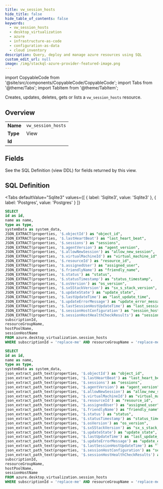 ```yaml
--- 
title: vw_session_hosts
hide_title: false
hide_table_of_contents: false
keywords:
  - vw_session_hosts
  - desktop_virtualization
  - azure
  - infrastructure-as-code
  - configuration-as-data
  - cloud inventory
description: Query, deploy and manage azure resources using SQL
custom_edit_url: null
image: /img/stackql-azure-provider-featured-image.png
---
```


import CopyableCode from '@site/src/components/CopyableCode/CopyableCode';
import Tabs from '@theme/Tabs';
import TabItem from '@theme/TabItem';

Creates, updates, deletes, gets or lists a <code>vw_session_hosts</code> resource.

## Overview
<table><tbody>
<tr><td><b>Name</b></td><td><code>vw_session_hosts</code></td></tr>
<tr><td><b>Type</b></td><td>View</td></tr>
<tr><td><b>Id</b></td><td><CopyableCode code="azure.desktop_virtualization.vw_session_hosts" /></td></tr>
</tbody></table>

## Fields

See the SQL Definition (view DDL) for fields returned by this view.

## SQL Definition

<Tabs
defaultValue="Sqlite3"
values={[
{ label: 'Sqlite3', value: 'Sqlite3' },
{ label: 'Postgres', value: 'Postgres' }
]}
>
<TabItem value="Sqlite3">

```sql
SELECT
id as id,
name as name,
type as type,
systemData as system_data,
JSON_EXTRACT(properties, '$.objectId') as "object_id",
JSON_EXTRACT(properties, '$.lastHeartBeat') as "last_heart_beat",
JSON_EXTRACT(properties, '$.sessions') as "sessions",
JSON_EXTRACT(properties, '$.agentVersion') as "agent_version",
JSON_EXTRACT(properties, '$.allowNewSession') as "allow_new_session",
JSON_EXTRACT(properties, '$.virtualMachineId') as "virtual_machine_id",
JSON_EXTRACT(properties, '$.resourceId') as "resource_id",
JSON_EXTRACT(properties, '$.assignedUser') as "assigned_user",
JSON_EXTRACT(properties, '$.friendlyName') as "friendly_name",
JSON_EXTRACT(properties, '$.status') as "status",
JSON_EXTRACT(properties, '$.statusTimestamp') as "status_timestamp",
JSON_EXTRACT(properties, '$.osVersion') as "os_version",
JSON_EXTRACT(properties, '$.sxSStackVersion') as "sx_s_stack_version",
JSON_EXTRACT(properties, '$.updateState') as "update_state",
JSON_EXTRACT(properties, '$.lastUpdateTime') as "last_update_time",
JSON_EXTRACT(properties, '$.updateErrorMessage') as "update_error_message",
JSON_EXTRACT(properties, '$.lastSessionHostUpdateTime') as "last_session_host_update_time",
JSON_EXTRACT(properties, '$.sessionHostConfiguration') as "session_host_configuration",
JSON_EXTRACT(properties, '$.sessionHostHealthCheckResults') as "session_host_health_check_results",
subscriptionId,
resourceGroupName,
hostPoolName,
sessionHostName
FROM azure.desktop_virtualization.session_hosts
WHERE subscriptionId = 'replace-me' AND resourceGroupName = 'replace-me' AND hostPoolName = 'replace-me';
```

</TabItem>
<TabItem value="Postgres">

```sql
SELECT
id as id,
name as name,
type as type,
systemData as system_data,
json_extract_path_text(properties, '$.objectId') as "object_id",
json_extract_path_text(properties, '$.lastHeartBeat') as "last_heart_beat",
json_extract_path_text(properties, '$.sessions') as "sessions",
json_extract_path_text(properties, '$.agentVersion') as "agent_version",
json_extract_path_text(properties, '$.allowNewSession') as "allow_new_session",
json_extract_path_text(properties, '$.virtualMachineId') as "virtual_machine_id",
json_extract_path_text(properties, '$.resourceId') as "resource_id",
json_extract_path_text(properties, '$.assignedUser') as "assigned_user",
json_extract_path_text(properties, '$.friendlyName') as "friendly_name",
json_extract_path_text(properties, '$.status') as "status",
json_extract_path_text(properties, '$.statusTimestamp') as "status_timestamp",
json_extract_path_text(properties, '$.osVersion') as "os_version",
json_extract_path_text(properties, '$.sxSStackVersion') as "sx_s_stack_version",
json_extract_path_text(properties, '$.updateState') as "update_state",
json_extract_path_text(properties, '$.lastUpdateTime') as "last_update_time",
json_extract_path_text(properties, '$.updateErrorMessage') as "update_error_message",
json_extract_path_text(properties, '$.lastSessionHostUpdateTime') as "last_session_host_update_time",
json_extract_path_text(properties, '$.sessionHostConfiguration') as "session_host_configuration",
json_extract_path_text(properties, '$.sessionHostHealthCheckResults') as "session_host_health_check_results",
subscriptionId,
resourceGroupName,
hostPoolName,
sessionHostName
FROM azure.desktop_virtualization.session_hosts
WHERE subscriptionId = 'replace-me' AND resourceGroupName = 'replace-me' AND hostPoolName = 'replace-me';
```

</TabItem>
</Tabs>
